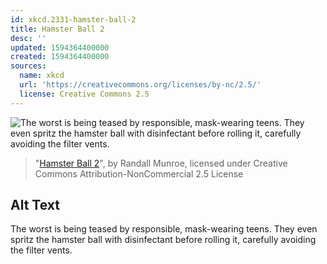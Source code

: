 ```yaml
---
id: xkcd.2331-hamster-ball-2
title: Hamster Ball 2
desc: ''
updated: 1594364400000
created: 1594364400000
sources:
  name: xkcd
  url: 'https://creativecommons.org/licenses/by-nc/2.5/'
  license: Creative Commons 2.5
---
```

![The worst is being teased by responsible, mask-wearing teens. They even spritz the hamster ball with disinfectant before rolling it, carefully avoiding the filter vents.](https://imgs.xkcd.com/comics/hamster_ball_2.png)
> "[Hamster Ball 2](https://xkcd.com/2331/)", by Randall Munroe, licensed under Creative Commons Attribution-NonCommercial 2.5 License

## Alt Text
The worst is being teased by responsible, mask-wearing teens. They even spritz the hamster ball with disinfectant before rolling it, carefully avoiding the filter vents.
